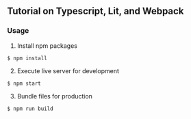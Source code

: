 ## Tutorial on Typescript, Lit, and Webpack
### Usage
1. Install npm packages
```
$ npm install
```
2. Execute live server for development
```
$ npm start
```
3. Bundle files for production
```
$ npm run build
```
